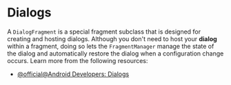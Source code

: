 # Dialogs

A `DialogFragment` is a special fragment subclass that is designed for creating and hosting dialogs. Although you don't need to host your **dialog** within a fragment, doing so lets the `FragmentManager` manage the state of the dialog and automatically restore the dialog when a configuration change occurs.
Learn more from the following resources:

- [@official@Android Developers: Dialogs](https://developer.android.com/guide/fragments/dialogs)